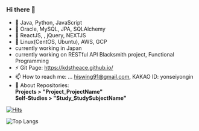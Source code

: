 ### Hi there 👋

- 🌱 Java, Python, JavaScript
- 🌱 Oracle, MySQL, JPA, SQLAlchemy 
- 🌱 ReactJS, , jQuery, NEXTJS
- 🌱 Linux(CentOS, Ubuntu), AWS, GCP
- currently working in Japan
- currently working on RESTful API Blacksmith project, Functional Programming
- ⚡ Git Page: https://kdstheace.github.io/
- 📫 How to reach me: ... hiswing91@gmail.com, KAKAO ID: yonseiyongin
- 💬 About Repositories:<br>
  **Projects > "Project_ProjectName"**<br>
  **Self-Studies > "Study_StudySubjectName"**<br>
  
  
[![Hits](https://hits.seeyoufarm.com/api/count/incr/badge.svg?url=https%3A%2F%2Fgithub.com%2Fkdstheace&count_bg=%2379C83D&title_bg=%23555555&icon=&icon_color=%23E7E7E7&title=hits&edge_flat=false)](https://hits.seeyoufarm.com)

![Top Langs](https://github-readme-stats.vercel.app/api/top-langs/?username=kdstheace&layout=compact)

<!--
**kdstheace/kdstheace** is a ✨ _special_ ✨ repository because its `README.md` (this file) appears on your GitHub profile.

Here are some ideas to get you started:



- 👯 I’m looking to collaborate on ...
- 🤔 I’m looking for help with ...


- 😄 Pronouns: ...

-->
